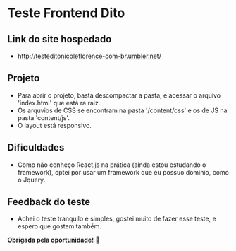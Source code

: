 # Teste Frontend Dito


## Link do site hospedado

- http://testeditonicoleflorence-com-br.umbler.net/

## Projeto

- Para abrir o projeto, basta descompactar a pasta, e acessar o arquivo 'index.html' que está ra raiz.
- Os arquvios de CSS se encontram na pasta '/content/css' e os de JS na pasta 'content/js'.
- O layout está responsivo.

## Dificuldades

- Como não conheço React.js na prática (ainda estou estudando o framework), optei por usar um framework que eu possuo domínio, como o Jquery.

## Feedback do teste

- Achei o teste tranquilo e simples, gostei muito de fazer esse teste, e espero que gostem também.

**Obrigada pela oportunidade!** 🚀
